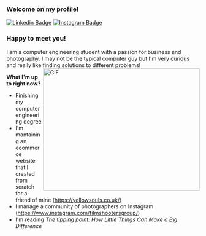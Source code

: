 ### Welcome on my profile!

[![Linkedin Badge](https://img.shields.io/badge/-LinkedIn-0e76a8?style=flat-square&logo=Linkedin&logoColor=white)](https://www.linkedin.com/in/luca-cicchese-492043163/)
[![Instagram Badge](https://img.shields.io/badge/-Instagram-e4405f?style=flat-square&logo=Instagram&logoColor=white)](https://www.instagram.com/lucaciccheseph/)


### Happy to meet you! 

I am a computer engineering student with a passion for business and photography. I may not be the typical computer guy but I'm very curious and really like finding solutions to different problems!
<img align="right" alt="GIF" src="https://github.com/Adam-pw/Adam-pw/blob/main/animation_500_kxa883sd.gif" width="408" height="318" />

**What I'm up to right now?**

- Finishing my computer engineering degree
- I'm mantaining an ecommerce website that I created from scratch for a friend of mine (https://yellowsouls.co.uk/)
- I manage a community of photographers on Instagram (https://www.instagram.com/filmshootersgroup/)
- I'm reading _The tipping point: How Little Things Can Make a Big Difference_





